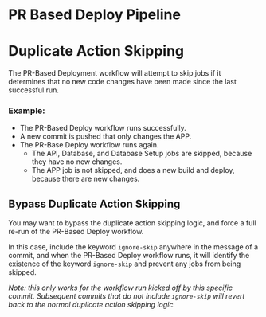 # PR Based Deploy Pipeline

# Duplicate Action Skipping

The PR-Based Deployment workflow will attempt to skip jobs if it determines that no new code changes have been made since the last successful run.

### Example:

- The PR-Based Deploy workflow runs successfully.
- A new commit is pushed that only changes the APP.
- The PR-Base Deploy workflow runs again.
  - The API, Database, and Database Setup jobs are skipped, because they have no new changes.
  - The APP job is not skipped, and does a new build and deploy, because there are new changes.

## Bypass Duplicate Action Skipping

You may want to bypass the duplicate action skipping logic, and force a full re-run of the PR-Based Deploy workflow.

In this case, include the keyword `ignore-skip` anywhere in the message of a commit, and when the PR-Based Deploy workflow runs, it will identify the existence of the keyword `ignore-skip` and prevent any jobs from being skipped.

_Note: this only works for the workflow run kicked off by this specific commit. Subsequent commits that do not include `ignore-skip` will revert back to the normal duplicate action skipping logic._
